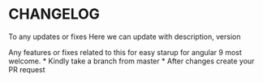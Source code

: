 # CHANGELOG
 
  To any updates or fixes 
  Here we can update with description, version
 
  Any features or fixes related to this for easy starup for angular 9 most welcome.
      * Kindly take a branch from master 
      * After changes create your PR request

